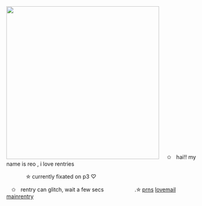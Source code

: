 <img src="https://i.imgur.com/ZNNlN2U.png&=80" width="400">
ㅤ
✩ㅤhai!! my name is reo , i love rentries

ㅤㅤㅤㅤ✮ currently fixated on p3 ♡

ㅤ✩ㅤrentry can glitch, wait a few secs
ㅤㅤㅤㅤㅤㅤ.✮ [prns](https://pronouns.cc/@kureomi) [lovemail](https://rentry.co/lovemailreo) [mainrentry](https://rentry.co/cinnamonp)


